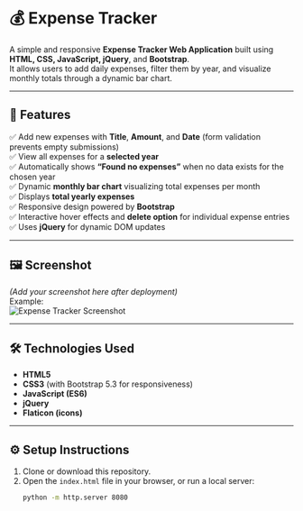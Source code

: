 # 💰 Expense Tracker

A simple and responsive **Expense Tracker Web Application** built using **HTML, CSS, JavaScript, jQuery**, and **Bootstrap**.  
It allows users to add daily expenses, filter them by year, and visualize monthly totals through a dynamic bar chart.

---

## 🚀 Features

✅ Add new expenses with **Title**, **Amount**, and **Date** (form validation prevents empty submissions)  
✅ View all expenses for a **selected year**  
✅ Automatically shows **“Found no expenses”** when no data exists for the chosen year  
✅ Dynamic **monthly bar chart** visualizing total expenses per month  
✅ Displays **total yearly expenses**  
✅ Responsive design powered by **Bootstrap**  
✅ Interactive hover effects and **delete option** for individual expense entries  
✅ Uses **jQuery** for dynamic DOM updates

---

## 🖼️ Screenshot
*(Add your screenshot here after deployment)*  
Example:  
![Expense Tracker Screenshot](assets/screenshot.png)

---

## 🛠️ Technologies Used

- **HTML5**  
- **CSS3** (with Bootstrap 5.3 for responsiveness)  
- **JavaScript (ES6)**  
- **jQuery**  
- **Flaticon (icons)**  

---

## ⚙️ Setup Instructions

1. Clone or download this repository.
2. Open the `index.html` file in your browser, or run a local server:
   ```bash
   python -m http.server 8080

